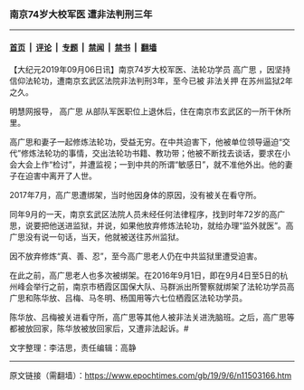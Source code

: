 ### 南京74岁大校军医 遭非法判刑三年

---

#### [首页](../../../..?n11503166) &nbsp;|&nbsp; [评论](../../../../../epoch-comment?n11503166) &nbsp;|&nbsp; [专题](../../../../../epoch-special?n11503166) &nbsp;|&nbsp; [禁闻](../../../../../epoch-news?n11503166) &nbsp;|&nbsp; [禁书](../../../../../books?n11503166) &nbsp;|&nbsp; [翻墙](https://github.com/gfw-breaker/nogfw/blob/master/README.md?n11503166)


<div class="post_content" id="artbody" itemprop="articleBody">
 <!-- article content begin -->
 <p>
  【大纪元2019年09月06日讯】南京74岁大校军医、法轮功学员
  <ok href="https://www.epochtimes.com/gb/tag/%E9%AB%98%E5%B9%BF%E6%80%9D.html">
   高广思
  </ok>
  ，因坚持信仰法轮功，遭南京玄武区法院非法判刑3年，至今已被
  <ok href="https://www.epochtimes.com/gb/tag/%E9%9D%9E%E6%B3%95%E5%85%B3%E6%8A%BC.html">
   非法关押
  </ok>
  在苏州监狱2年之久。
 </p>
 <p>
  明慧网报导，
  <ok href="https://www.epochtimes.com/gb/tag/%E9%AB%98%E5%B9%BF%E6%80%9D.html">
   高广思
  </ok>
  从部队军医职位上退休后，住在南京市玄武区的一所干休所里。
 </p>
 <p>
  高广思和妻子一起修炼法轮功，受益无穷。在中共迫害下，他被单位领导逼迫“交代”修炼法轮功的事情，交出法轮功书籍、教功带；他被不断找去谈话，要求在小会大会上作“检讨”，并遭监视；一到中共的所谓“敏感日”，就不准他外出。他的妻子在迫害中离开了人世。
 </p>
 <p>
  2017年7月，高广思遭绑架，当时他因身体的原因，没有被关在看守所。
 </p>
 <p>
  同年9月的一天，南京玄武区法院人员未经任何法律程序，找到时年72岁的高广思，说要把他送进监狱，并说，如果他放弃修炼法轮功，就给办理“监外就医”。高广思没有说一句话，当天，他就被送往苏州监狱。
 </p>
 <p>
  因不放弃修炼“真、善、忍”，至今高广思老人仍在中共监狱里遭受迫害。
 </p>
 <p>
  在此之前，高广思老人也多次被绑架。在2016年9月1日，即在9月4日至5日的杭州峰会举行之前，南京市栖霞区国保大队、马群派出所警察就绑架了法轮功学员高广思和陈华放、吕梅、马冬明、杨国用等六七位栖霞区法轮功学员。
 </p>
 <p>
  陈华放、吕梅被关进看守所，高广思等其他人被非法关进洗脑班。之后，高广思等都被放回家，陈华放被放回家后，又遭非法起诉。#
 </p>
 <p>
  文字整理：李洁思，责任编辑：高静
 </p>
 <!-- article content end -->
 <div id="below_article_ad">
 </div>
</div>


---

原文链接（需翻墙）：https://www.epochtimes.com/gb/19/9/6/n11503166.htm